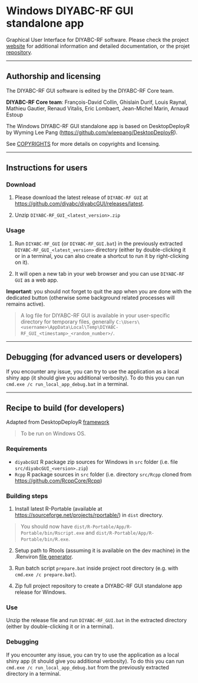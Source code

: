 # Windows DIYABC-RF GUI standalone app

Graphical User Interface for DIYABC-RF software. Please check the project [website](https://diyabc.github.io/) for additional information and detailed documentation, or the projet [repository](https://github.com/diyabc/diyabcGUI).

---

## Authorship and licensing

The DIYABC-RF GUI software is edited by the DIYABC-RF Core team.

**DIYABC-RF Core team**: François-David Collin, Ghislain Durif, Louis Raynal, 
Mathieu Gautier, Renaud Vitalis, Eric Lombaert, Jean-Michel Marin, Arnaud Estoup

The Windows DIYABC-RF GUI standalone app is based on DesktopDeployR by Wyming Lee Pang (https://github.com/wleepang/DesktopDeployR).

See [COPYRIGHTS](./COPYRIGHTS) for more details on copyrights and licensing.

---

## Instructions for users

### Download

1. Please download the latest release of `DIYABC-RF GUI` at <https://github.com/diyabc/diyabcGUI/releases/latest>.

2. Unzip `DIYABC-RF_GUI_<latest_version>.zip`

### Usage

1. Run `DIYABC-RF_GUI` (or `DIYABC-RF_GUI.bat`) in the previously extracted `DIYABC-RF_GUI_<latest_version>` directory (either by double-clicking it or in a terminal, you can also create a shortcut to run it by right-clicking on it).

2. It will open a new tab in your web browser and you can use `DIYABC-RF GUI` as a web app.

**Important**: you should not forget to quit the app when you are done with the dedicated button (otherwise some background related processes will remains active).

> A log file for DIYABC-RF GUI is available in your user-specific directory for temporary files, generally `C:\Users\<username>\AppData\Local\Temp\DIYABC-RF_GUI_<timestamp>_<random_number>/`.

---

## Debugging (for advanced users or developers)

If you encounter any issue, you can try to use the application as a local shiny app (it should give you additional verbosity). To do this you can run `cmd.exe /c run_local_app_debug.bat` in a terminal.

---

## Recipe to build (for developers)

Adapted from DesktopDeployR [framework](./DesktopDeployR.md)

> To be run on Windows OS.

### Requirements

- `diyabcGUI` R package zip sources for Windows in `src` folder (i.e. file `src/diyabcGUI_<version>.zip`)
- `Rcpp` R package sources in `src` folder (i.e. directory `src/Rcpp` cloned from https://github.com/RcppCore/Rcpp)

### Building steps

1. Install latest R-Portable (available at https://sourceforge.net/projects/rportable/) in `dist` directory.

> You should now have `dist/R-Portable/App/R-Portable/bin/Rscript.exe` and `dist/R-Portable/App/R-Portable/bin/R.exe`.

2. Setup path to Rtools (assuming it is available on the dev machine) in the .Renviron [file generator](./generate_Renviron.R).

3. Run batch script `prepare.bat` inside project root directory (e.g. with `cmd.exe /c prepare.bat`).

4. Zip full project repository to create a DIYABC-RF GUI standalone app release for Windows.

### Use

Unzip the release file and run `DIYABC-RF_GUI.bat` in the extracted directory (either by double-clicking it or in a terminal).

### Debugging

If you encounter any issue, you can try to use the application as a local shiny app (it should give you additional verbosity). To do this you can run `cmd.exe /c run_local_app_debug.bat` from the previously extracted directory in a terminal.

